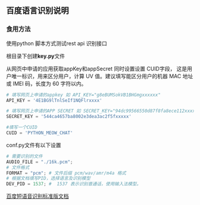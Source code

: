 <!--
 * @Author: MeowKJ
 * @Date: 2021-11-22 01:41:22
 * @LastEditors: MeowKJ ijink@qq.com
 * @LastEditTime: 2023-01-25 16:33:25
 * @FilePath: /ChatMeow/README.md
-->

## 百度语言识别说明

### 食用方法

使用python 脚本方式测试rest api 识别接口

根目录下创建**key.py**文件

从网页中申请的应用获取appKey和appSecret
同时设置设置 CUID字段， 这是用户唯一标识，用来区分用户，计算 UV 值。建议填写能区分用户的机器 MAC 地址或 IMEI 码，长度为 60 字符以内。

```python
# 填写网页上申请的appkey 如 API_KEY="g8eBUMSokVB1BHGmgxxxxxx"
API_KEY = '4E1BG9lTnlSeIf1NQFlrxxxx'

# 填写网页上申请的APP SECRET 如 SECRET_KEY="94dc99566550d87f8fa8ece112xxxxx"
SECRET_KEY = '544ca4657ba8002e3dea3ac2f5fxxxxx'

#填写一个CUID
CUID = 'PYTHON_MEOW_CHAT'
```

conf.py文件有以下设置
```python
# 需要识别的文件
AUDIO_FILE = "./16k.pcm";
# 文件格式
FORMAT = "pcm"; # 文件后缀 pcm/wav/amr/m4a 格式
# 根据文档填写PID，选择语言及识别模型
DEV_PID = 1537; #  1537 表示识别普通话，使用输入法模型。
```

[百度短语音识别标准版文档](https://ai.baidu.com/ai-doc/SPEECH/ek38lxj1u)
